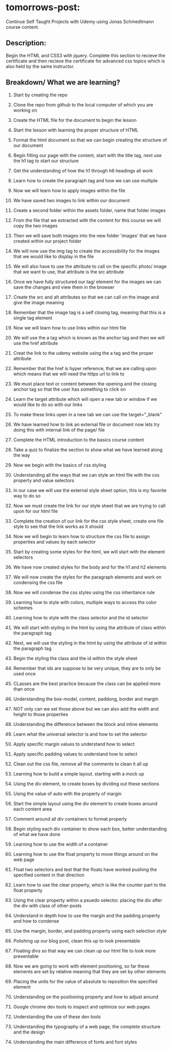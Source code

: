# tomorrows-post:
Continue Self Taught Projects with Udemy using Jonas Schmedtmann course content.

## Description:
Begin the HTML and CSS3 with jquery. Complete this section to recieve the certificate and then recieve the certificate for advanced css topics which is also held by the same instructor. 

## Breakdown/ What we are learning?

1. Start by creating the repo
2. Clone the repo from github to the local computer of which you are working on
3. Create the HTML file for the document to begin the lesson
4. Start the lesson with learning the proper structure of HTML

5. Format the html document so that we can begin creating the structure of our document
6. Begin filling our page with the content, start with the title tag, next use the h1 tag to start our structure
7. Get the understanding of how the h1 through h6 headings all work
8. Learn how to create the paragraph tag and how we can use multiple

9. Now we will learn how to apply images within the file
10. We have saved two images to link within our document
11. Create a second folder within the assets folder, name that folder images
12. From the file that we extracted with the content for this course we will copy the two images
13. Then we will save both images into the new folder 'images' that we have created within our project folder

14. We will now use the img tag to create the accessibility for the images that we would like to display in the file
15. We will also have to use the attribute to call on the specific photo/ image that we want to use, that attribute is the src attribute
16. Once we have fully structured our tag/ element for the images we can save the changes and view them in the browser
17. Create the src and alt attributes so that we can call on the image and give the image meaning
18. Remember that the image tag is a self closing tag, meaning that this is a single tag element

19. Now we will learn how to use links within our html file
20. We will use the a tag which is known as the anchor tag and then we will use the href attribute
21. Creat the link to the udemy website using the a tag and the proper attribute
22. Remember that the href is hyper reference, that we are calling upon which means that we will need the https url to link to
23. We must place text or content between the opening and the closing anchor tag so that the user has something to click on

24. Learn the target attribute which will open a new tab or window if we would like to do so with our links
25. To make these links open in a new tab we can use the target="_blank"
26. We have learned how to link an external file or document now lets try doing this with internal link of the page/ file
27. Complete the HTML introduction to the basics course content
28. Take a quiz to finalize the section to show what we have learned along the way

29. Now we begin with the basics of css styling
30. Understanding all the ways that we can style an html file with the css property and value selectors
31. In our case we will use the external style sheet option, this is my favorite way to do so
32. Now we must create the link for our style sheet that we are trying to call upon for our html file
33. Complete the creation of our link for the css style sheet, create one file style to see that the link works as it should

34. Now we will begin to learn how to structure the css file to assign properties and values by each selector
35. Start by creating some styles for the html, we will start with the element selectors
36. We have now created styles for the body and for the h1 and h2 elements
37. We will now create the styles for the paragraph elements and work on condensing the css file
38. Now we will condense the css styles using the css inheritance rule

39. Learning how to style with colors, multiple ways to access the color schemes
40. Learning how to style with the class selector and the id selector
41. We will start with styling in the html by using the attribute of class within the paragraph tag
42. Next, we will use the styling in the html by using the attribute of id within the paragraph tag
43. Begin the styling the class and the id within the style sheet

44. Remember that ids are suppose to be very unique, they are to only be used once
45. CLasses are the best practice because the class can be applied more than once
46. Understanding the box-model, content, paddong, border and margin
47. NOT only can we set those above but we can also add the width and height to those properties
48. Understanding the difference between the block and inline elements

49. Learn what the universal selector is and how to set the selector
50. Apply specific margin values to understand how to select
51. Apply specific padding values to understand how to select
52. Clean out the css file, remove all the comments to clean it all up

53. Learning how to build a simple layout. starting with a mock up
54. Using the div element, to create boxes by dividing out these sections
55. Using the value of auto with the property of margin
56. Start the simple layout using the div element to create boxes around each content area

57. Comment around all div containers to format properly
58. Begin styling each div container to show each box, better understanding of what we have done
59. Learning how to use the width of a container
60. Learning how to use the float property to move things around on the web page
61. Float two selectors and test that the floats have worked pushing the specified content in that direction

62. Learn how to use the clear property, which is like the counter part to the float property
63. Using the clear property within a psuedo selector. placing the div after the div with class of other-posts
64. Understand in depth how to use the margin and the padding property and how to condense
65. Use the margin, border, and padding property using each selection style

66. Polishing up our blog post, clean this up to look presentable
67. Floating divs so that way we can clean up our html file to look more presentable
68. Now we are going to work with element positioning, so far these elements are set by relative meaning that they are set by other elements
69. Placing the units for the value of absolute to reposition the specified element
70. Understanding on the positioning property and how to adjust around

71. Google chrome dev tools to inspect and optimize our web pages
72. Understanding the use of these dev tools
73. Understanding the typography of a web page, the complete structure and the design
74. Understanding the main difference of fonts and font styles

